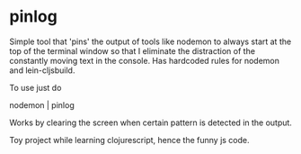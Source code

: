 # pinlog
Simple tool that 'pins' the output of tools like nodemon to always start at the top of the terminal window so that 
I eliminate the distraction of the constantly moving text in the console. Has hardcoded rules for nodemon and lein-cljsbuild. 

To use just do

nodemon | pinlog

Works by clearing the screen when certain pattern is detected in the output.

Toy project while learning clojurescript, hence the funny js code.
